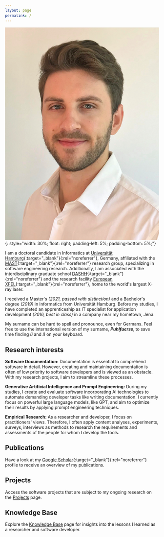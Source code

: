 ```yaml
---
layout: page
permalink: /
---
```


![Profile photo of Tim](/assets/images/tim.png){: style="width: 30%; float: right; padding-left: 5%; padding-bottom: 5%;"}

I am a doctoral candidate in Informatics at [Universität Hamburg](https://www.uni-hamburg.de/en.html){:target="_blank"}{:rel="noreferrer"}, Germany, affiliated with the [MAST](https://www.inf.uni-hamburg.de/en/inst/ab/mast/){:target="_blank"}{:rel="noreferrer"} research group, specializing in software engineering research.
Additionally, I am associated with the interdisciplinary graduate school [DASHH](https://www.dashh.org){:target="_blank"}{:rel="noreferrer"} and the research facility [European XFEL](https://www.xfel.eu/index_eng.html){:target="_blank"}{:rel="noreferrer"}, home to the world's largest X-ray laser.

I received a Master's _(2021, passed with distinction)_ and a Bachelor's degree _(2019)_ in Informatics from Universität Hamburg.
Before my studies, I have completed an apprenticeship as IT specialist for application development _(2016, best in class)_ in a company near my hometown, Jena.

My surname can be hard to spell and pronounce, even for Germans.
Feel free to use the international version of my surname, ___Puhlfuerss___, to save time finding _ü_ and _ß_ on your keyboard.

## Research interests

__Software Documentation:__
Documentation is essential to comprehend software in detail.
However, creating and maintaining documentation is often of low priority to software developers and is viewed as an obstacle.
With my research projects, I aim to streamline these processes.

__Generative Artificial Intelligence and Prompt Engineering:__
During my studies, I create and evaluate software incorporating AI technologies to automate demanding developer tasks like writing documentation.
I currently focus on powerful large language models, like GPT, and aim to optimize their results by applying prompt engineering techniques.

__Empirical Research:__
As a researcher and developer, I focus on practitioners' views.
Therefore, I often apply content analyses, experiments, surveys, interviews as methods to research the requirements and assessments of the people for whom I develop the tools.

## Publications

Have a look at my [Google Scholar](https://scholar.google.com/citations?user=yCwlqboAAAAJ&hl=en&oi=ao){:target="_blank"}{:rel="noreferrer"} profile to receive an overview of my publications.

## Projects

Access the software projects that are subject to my ongoing research on the [Projects](projects) page.

## Knowledge Base

Explore the [Knowledge Base](knowledge-base) page for insights into the lessons I learned as a researcher and software developer.
